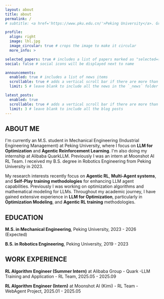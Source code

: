 ```yaml
---
layout: about
title: about
permalink: /
# subtitle: <a href='https://www.pku.edu.cn/'>Peking University</a>. Graduate Student. RL Algorithm Engineer.

profile:
  align: right
  image: lhl.jpg
  image_circular: true # crops the image to make it circular
  more_info: >

selected_papers: true # includes a list of papers marked as "selected={true}"
social: false # social icons will be displayed next to name

announcements:
  enabled: true # includes a list of news items
  scrollable: true # adds a vertical scroll bar if there are more than 3 news items
  limit: 5 # leave blank to include all the news in the `_news` folder

latest_posts:
  enabled: true
  scrollable: true # adds a vertical scroll bar if there are more than 3 new posts items
  limit: 3 # leave blank to include all the blog posts
---
```


## ABOUT ME

I'm currently an M.S. student in Mechanical Engineering (Industrial Engineering Management) at Peking University, where I focus on **LLM for Optimization** and **Agentic Reinforcement Learning**. I'm also doing my internship at Alibaba QuarkLLM. Previously I was an intern at Moonshot AI RL Team. I received my B.S. degree in Robotics Engineering from Peking University in 2023.

My research interests recently focus on **Agentic RL**, **Multi-Agent systems**, and **Self-Play training methodologies** for enhancing LLM agent capabilities. Previously I was working on optimization algorithms and mathematical modeling for LLMs. Throughout my academic journey, I have gained extensive experience in **LLM for Optimization**, particularly in **Optimization Modeling**, and **Agentic RL training** methodologies.

## EDUCATION

**M.S. in Mechanical Engineering**, Peking University, 2023 - 2026 (Expected)

**B.S. in Robotics Engineering**, Peking University, 2019 - 2023

## WORK EXPERIENCE

**RL Algorithm Engineer (Summer Intern)** at Alibaba Group - Quark -LLM Training and Application - RL Team, 2025.05 - 2025.09

**RL Algorithm Engineer (Intern)** at Moonshot AI (Kimi) - RL Team - WebAgent Project, 2025.01 - 2025.05
